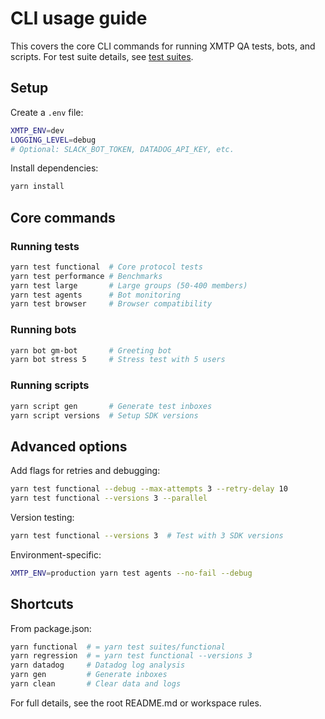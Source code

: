 # CLI usage guide

This covers the core CLI commands for running XMTP QA tests, bots, and scripts. For test suite details, see [test suites](./test-suites.md).

## Setup

Create a `.env` file:

```bash
XMTP_ENV=dev
LOGGING_LEVEL=debug
# Optional: SLACK_BOT_TOKEN, DATADOG_API_KEY, etc.
```

Install dependencies:

```bash
yarn install
```

## Core commands

### Running tests

```bash
yarn test functional  # Core protocol tests
yarn test performance # Benchmarks
yarn test large       # Large groups (50-400 members)
yarn test agents      # Bot monitoring
yarn test browser     # Browser compatibility
```

### Running bots

```bash
yarn bot gm-bot       # Greeting bot
yarn bot stress 5     # Stress test with 5 users
```

### Running scripts

```bash
yarn script gen       # Generate test inboxes
yarn script versions  # Setup SDK versions
```

## Advanced options

Add flags for retries and debugging:

```bash
yarn test functional --debug --max-attempts 3 --retry-delay 10
yarn test functional --versions 3 --parallel
```

Version testing:

```bash
yarn test functional --versions 3  # Test with 3 SDK versions
```

Environment-specific:

```bash
XMTP_ENV=production yarn test agents --no-fail --debug
```

## Shortcuts

From package.json:

```bash
yarn functional  # = yarn test suites/functional
yarn regression  # = yarn test functional --versions 3
yarn datadog     # Datadog log analysis
yarn gen         # Generate inboxes
yarn clean       # Clear data and logs
```

For full details, see the root README.md or workspace rules.
